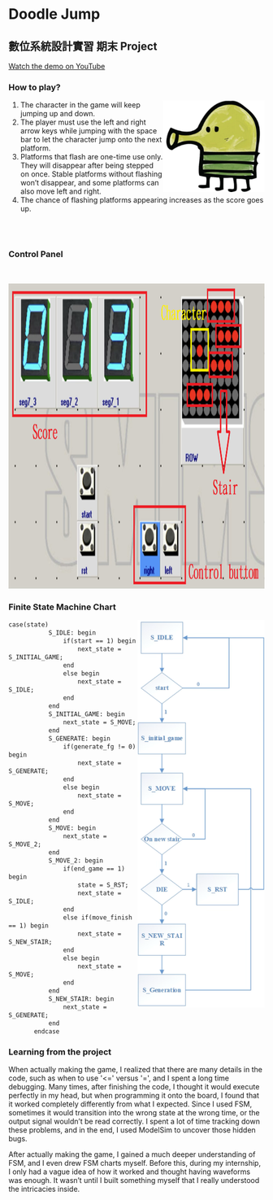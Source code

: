 # Doodle Jump
## 數位系統設計實習 期末 Project

[Watch the demo on YouTube](https://www.youtube.com/watch?v=8xgZvJDDkOo)

### How to play?
<img src="/image/image2.png" width="200" align="right">

1. The character in the game will keep jumping up and down.
3. The player must use the left and right arrow keys while jumping with the space bar to let the character jump onto the next platform.  
4. Platforms that flash are one-time use only. They will disappear after being stepped on once. Stable platforms without flashing won’t disappear, and some platforms can also move left and right.  
5. The chance of flashing platforms appearing increases as the score goes up.
<br>
<br>

### Control Panel
<br>
<p align="center"><img src="/image/image1.png" width="585" height="600"></p>  


### Finite State Machine Chart
<img src="/image/image3.png" width="250" align="right">

```
case(state)
           S_IDLE: begin
               if(start == 1) begin
                   next_state = S_INITIAL_GAME;
               end
               else begin
                   next_state = S_IDLE;
               end
           end
           S_INITIAL_GAME: begin
               next_state = S_MOVE;
           end
           S_GENERATE: begin
               if(generate_fg != 0) begin
                   next_state = S_GENERATE;
               end
               else begin
                   next_state = S_MOVE;
               end
           end
           S_MOVE: begin
               next_state = S_MOVE_2;
           end
           S_MOVE_2: begin
               if(end_game == 1) begin
                   state = S_RST;
                   next_state = S_IDLE;
               end
               else if(move_finish == 1) begin
                   next_state = S_NEW_STAIR;
               end
               else begin
                   next_state = S_MOVE;
               end
           end
           S_NEW_STAIR: begin      
               next_state = S_GENERATE;
           end
       endcase
```

### Learning from the project

When actually making the game, I realized that there are many details in the code, such as when to use '<=' versus '=', and I spent a long time debugging. Many times, after finishing the code, I thought it would execute perfectly in my head, but when programming it onto the board, I found that it worked completely differently from what I expected. Since I used FSM, sometimes it would transition into the wrong state at the wrong time, or the output signal wouldn’t be read correctly. I spent a lot of time tracking down these problems, and in the end, I used ModelSim to uncover those hidden bugs.

After actually making the game, I gained a much deeper understanding of FSM, and I even drew FSM charts myself. Before this, during my internship, I only had a vague idea of how it worked and thought having waveforms was enough. It wasn’t until I built something myself that I really understood the intricacies inside.

